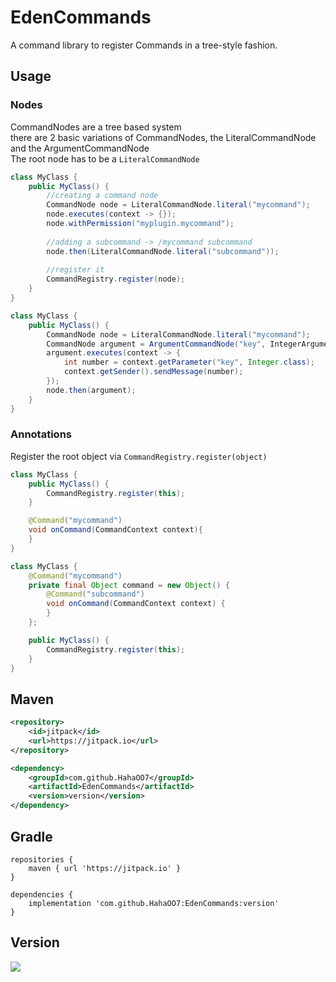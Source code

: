 # EdenCommands
A command library to register Commands in a tree-style fashion.

## Usage

### Nodes
CommandNodes are a tree based system  
there are 2 basic variations of CommandNodes, the LiteralCommandNode and the ArgumentCommandNode  
The root node has to be a `LiteralCommandNode`

```java
class MyClass {
    public MyClass() {
        //creating a command node
        CommandNode node = LiteralCommandNode.literal("mycommand");
        node.executes(context -> {});
        node.withPermission("myplugin.mycommand");
        
        //adding a subcommand -> /mycommand subcommand
        node.then(LiteralCommandNode.literal("subcommand"));
        
        //register it
        CommandRegistry.register(node);
    }
}
```

```java
class MyClass {
    public MyClass() {
        CommandNode node = LiteralCommandNode.literal("mycommand");
        CommandNode argument = ArgumentCommandNode("key", IntegerArgumentParser.intParser(0, 10));
        argument.executes(context -> {
            int number = context.getParameter("key", Integer.class);
            context.getSender().sendMessage(number);
        });
        node.then(argument);
    }
}
```

### Annotations
Register the root object via ``CommandRegistry.register(object)``

```java
class MyClass {
    public MyClass() {
        CommandRegistry.register(this);
    }

    @Command("mycommand")
    void onCommand(CommandContext context){
    }
}
```

```java
class MyClass {
    @Command("mycommand")
    private final Object command = new Object() {
        @Command("subcommand")
        void onCommand(CommandContext context) {
        }
    };

    public MyClass() {
        CommandRegistry.register(this);
    }
}
```


## Maven
```xml
<repository>
    <id>jitpack</id>
    <url>https://jitpack.io</url>
</repository>
```
```xml
<dependency>
    <groupId>com.github.HahaOO7</groupId>
    <artifactId>EdenCommands</artifactId>
    <version>version</version>
</dependency>
```

## Gradle
```
repositories {
    maven { url 'https://jitpack.io' }
}
```
```
dependencies {
    implementation 'com.github.HahaOO7:EdenCommands:version'
}
```

## Version

[![](https://jitpack.io/v/HahaOO7/EdenCommands.svg)](https://jitpack.io/#HahaOO7/EdenCommands)
